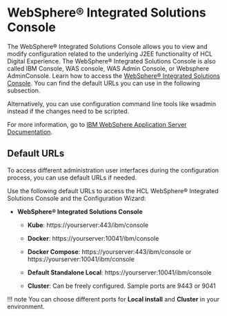 # WebSphere® Integrated Solutions Console


The WebSphere® Integrated Solutions Console allows you to view and modify configuration related to the underlying J2EE functionality of HCL Digital Experience. The WebSphere® Integrated Solutions Console is also called IBM Console, WAS console, WAS Admin Console, or Websphere AdminConsole. Learn how to access the [WebSphere® Integrated Solutions Console](https://www.ibm.com/docs/en/was-nd/9.0.5?topic=console-starting-logging-off-administrative). You can find the default URLs you can use in the following subsection.

Alternatively, you can use configuration command line tools like wsadmin instead if the changes need to be scripted. 

For more information, go to [IBM WebSphere Application Server Documentation](https://www.ibm.com/docs/en/was/9.0.5). 

## Default URLs

To access different administration user interfaces during the configuration process, you can use default URLs if needed.

Use the following default URLs to access the HCL WebSphere® Integrated Solutions Console and the Configuration Wizard:

-   **WebSphere® Integrated Solutions Console**

    - **Kube**: https://yourserver:443/ibm/console

    - **Docker**: https://yourserver:10041/ibm/console

    - **Docker Compose**: https://yourserver:443/ibm/console or https://yourserver:10041/ibm/console

    - **Default Standalone Local**: https://yourserver:10041/ibm/console

    - **Cluster**: Can be freely configured. Sample ports are 9443 or 9041


!!! note
    You can choose different ports for **Local install** and **Cluster** in your environment.